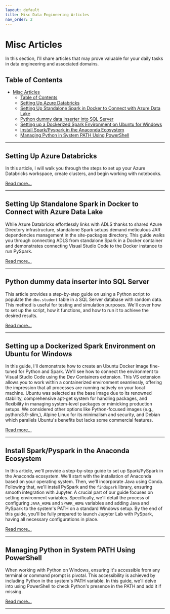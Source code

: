 ```yaml
---
layout: default
title: Misc Data Engineering Articles
nav_order: 2
---
```

# Misc Articles

In this section, I'll share articles that may prove valuable for your daily tasks in data engineering and associated domains.

## Table of Contents
- [Misc Articles](#misc-articles)
  - [Table of Contents](#table-of-contents)
  - [Setting Up Azure Databricks](#setting-up-azure-databricks)
  - [Setting Up Standalone Spark in Docker to Connect with Azure Data Lake](#setting-up-standalone-spark-in-docker-to-connect-with-azure-data-lake)
  - [Python dummy data inserter into SQL Server](#python-dummy-data-inserter-into-sql-server)
  - [Setting up a Dockerized Spark Environment on Ubuntu for Windows](#setting-up-a-dockerized-spark-environment-on-ubuntu-for-windows)
  - [Install Spark/Pyspark in the Anaconda Ecosystem](#install-sparkpyspark-in-the-anaconda-ecosystem)
  - [Managing Python in System PATH Using PowerShell](#managing-python-in-system-path-using-powershell)

---
## Setting Up Azure Databricks

In this article, I will walk you through the steps to set up your Azure Databricks workspace, create clusters, and begin working with notebooks.


[Read more...](articles/AzureDE/dbrk_setup/1_Setup-Azure-Databricks.html)

---

## Setting Up Standalone Spark in Docker to Connect with Azure Data Lake 

While Azure Databricks effortlessly links with ADLS thanks to shared Azure Directory infrastructure, standalone Spark setups demand meticulous JAR dependencies management in the site-packages directory. This guide walks you through connecting ADLS from standalone Spark in a Docker container and demonstrates connecting Visual Studio Code to the Docker instance to run PySpark.

[Read more...](articles/Misc/Spark_To_ADLS/spark_to_ADLS.html)

---
## Python dummy data inserter into SQL Server

This article provides a step-by-step guide on using a Python script to populate the `dbo.student` table in a SQL Server database with random data. This method is useful for testing and simulation purposes. We'll cover how to set up the script, how it functions, and how to run it to achieve the desired results.

[Read more...](articles/Misc/Dummy_data/dummy-data-inserter.html)

---

## Setting up a Dockerized Spark Environment on Ubuntu for Windows

In this guide, I'll demonstrate how to create an Ubuntu Docker image fine-tuned for Python and Spark. We'll see how to connect the environment to Visual Studio Code using the Dev Containers extension. This VS extension allows you to work within a containerized environment seamlessly, offering the impression that all processes are running natively on your local machine. Ubuntu was selected as the base image due to its renowned stability, comprehensive apt-get system for handling packages, and flexibility in managing system-level packages or mimicking production setups. We considered other options like Python-focused images (e.g.,  python:3.9-slim,), Alpine Linux for its minimalism and security, and Debian which parallels Ubuntu's benefits but lacks some commercial features.

[Read more...](link_to_article3.html)

---
## Install Spark/Pyspark in the Anaconda Ecosystem

In this article, we'll provide a step-by-step guide to set up Spark/PySpark in the Anaconda ecosystem. We'll start with the installation of Anaconda based on your operating system. Then, we'll incorporate Java using Conda. Following that, we'll install PySpark and the `findspark` library, ensuring smooth integration with Jupyter. A crucial part of our guide focuses on setting environment variables. Specifically, we'll detail the process of configuring `JAVA_HOME` and `SPARK_HOME` variables and adding Java and PySpark to the system's PATH on a standard Windows setup. By the end of this guide, you'll be fully prepared to launch Jupyter Lab with PySpark, having all necessary configurations in place. 

[Read more...](link_to_article3.html)

---
## Managing Python in System PATH Using PowerShell

When working with Python on Windows, ensuring it's accessible from any terminal or command prompt is pivotal. This accessibility is achieved by including Python in the system's PATH variable. In this guide, we'll delve into using PowerShell to check Python's presence in the PATH and add it if missing.

[Read more...](link_to_article3.html)

---